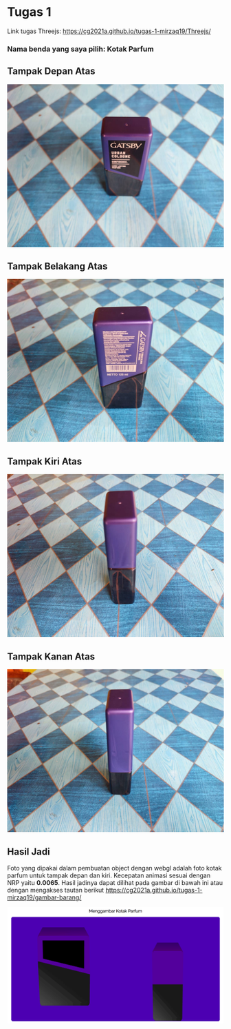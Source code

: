 # Tugas 1

Link tugas Threejs: https://cg2021a.github.io/tugas-1-mirzaq19/Threejs/

### Nama benda yang saya pilih: **Kotak Parfum**

## Tampak Depan Atas

![Tampakdepan](./images/depan.jpg)

## Tampak Belakang Atas

![Tampakbelakang](./images/belakang.jpg)

## Tampak Kiri Atas

![Tampakkiri](./images/kiri.jpg)

## Tampak Kanan Atas

![Tampakkanan](./images/kanan.jpg)

## Hasil Jadi

Foto yang dipakai dalam pembuatan object dengan webgl adalah foto kotak parfum untuk tampak depan dan kiri. Kecepatan animasi sesuai dengan NRP yaitu **0.0065**. Hasil jadinya dapat dilihat pada gambar di bawah ini atau dengan mengakses tautan berikut https://cg2021a.github.io/tugas-1-mirzaq19/gambar-barang/

![HasilJadi](./images/hasil-tugas1.gif)
